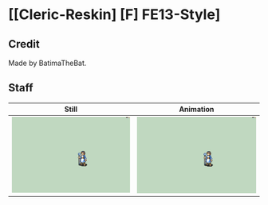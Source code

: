 # [\[Cleric-Reskin\] \[F\] FE13-Style]

## Credit

Made by BatimaTheBat.

## Staff

| Still | Animation |
| :---: | :-------: |
| ![Staff still](./Staff_000.png) | ![Staff animation](./Staff.gif) |

